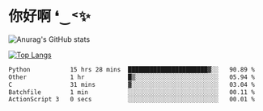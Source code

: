# 你好啊 ❛‿˂✨

![Anurag's GitHub stats](https://github-readme-stats.vercel.app/api?username=ZombieFly&count_private=true&show_icons=true)

[![Top Langs](https://github-readme-stats.vercel.app/api/top-langs/?username=ZombieFly&layout=compact&count_private=true&hide=Ruby,makefile)](https://github.com/anuraghazra/github-readme-stats)

<!--START_SECTION:waka-->

```txt
Python           15 hrs 28 mins  ██████████████████████▓░░   90.89 %
Other            1 hr            █▒░░░░░░░░░░░░░░░░░░░░░░░   05.94 %
C                31 mins         ▓░░░░░░░░░░░░░░░░░░░░░░░░   03.04 %
Batchfile        1 min           ░░░░░░░░░░░░░░░░░░░░░░░░░   00.11 %
ActionScript 3   0 secs          ░░░░░░░░░░░░░░░░░░░░░░░░░   00.01 %
```

<!--END_SECTION:waka-->
